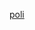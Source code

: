 [poli](https://codersfree.com/courses-status/aprende-laravel-avanzado/relaciones-uno-a-uno-polimorficas)
